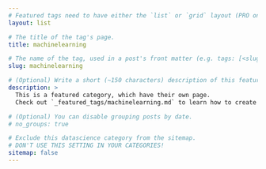 ```yaml
---
# Featured tags need to have either the `list` or `grid` layout (PRO only).
layout: list

# The title of the tag's page.
title: machinelearning

# The name of the tag, used in a post's front matter (e.g. tags: [<slug>]).
slug: machinelearning

# (Optional) Write a short (~150 characters) description of this featured tag.
description: >
  This is a featured category, which have their own page.
  Check out `_featured_tags/machinelearning.md` to learn how to create your own.

# (Optional) You can disable grouping posts by date.
# no_groups: true

# Exclude this datascience category from the sitemap.
# DON'T USE THIS SETTING IN YOUR CATEGORIES!
sitemap: false
---
```


